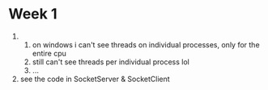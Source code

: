 # Week 1
1. 
    1. on windows i can't see threads on individual processes, only for the entire cpu
    2. still can't see threads per individual process lol
    3. ...
2. 
    see the code in SocketServer & SocketClient